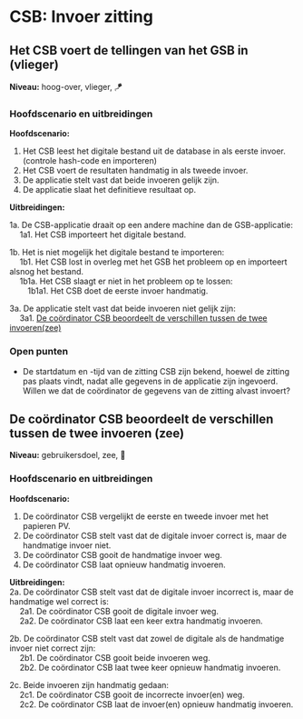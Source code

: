 # CSB: Invoer zitting

## Het CSB voert de tellingen van het GSB in (vlieger)

__Niveau:__ hoog-over, vlieger, 🪁

### Hoofdscenario en uitbreidingen

__Hoofdscenario:__  

1. Het CSB leest het digitale bestand uit de database in als eerste invoer. (controle hash-code en importeren)
2. Het CSB voert de resultaten handmatig in als tweede invoer.
3. De applicatie stelt vast dat beide invoeren gelijk zijn.
4. De applicatie slaat het definitieve resultaat op.

__Uitbreidingen:__

1a. De CSB-applicatie draait op een andere machine dan de GSB-applicatie:  
&emsp; 1a1. Het CSB importeert het digitale bestand.

1b. Het is niet mogelijk het digitale bestand te importeren:  
&emsp; 1b1. Het CSB lost in overleg met het GSB het probleem op en importeert alsnog het bestand.  
&emsp; 1b1a. Het CSB slaagt er niet in het probleem op te lossen:  
&emsp;&emsp; 1b1a1. Het CSB doet de eerste invoer handmatig.

3a. De applicatie stelt vast dat beide invoeren niet gelijk zijn:  
&emsp; 3a1. [De coördinator CSB beoordeelt de verschillen tussen de twee invoeren(zee)](#de-coördinator-csb-beoordeelt-de-verschillen-tussen-de-twee-invoeren-zee)

### Open punten
- De startdatum en -tijd van de zitting CSB zijn bekend, hoewel de zitting pas plaats vindt, nadat alle gegevens in de applicatie zijn ingevoerd. Willen we dat de coördinator de gegevens van de zitting alvast invoert?


## De coördinator CSB beoordeelt de verschillen tussen de twee invoeren (zee)

__Niveau:__ gebruikersdoel, zee, 🌊

### Hoofdscenario en uitbreidingen

__Hoofdscenario:__
1. De coördinator CSB vergelijkt de eerste en tweede invoer met het papieren PV.  
2. De coördinator CSB stelt vast dat de digitale invoer correct is, maar de handmatige invoer niet.
3. De coördinator CSB gooit de handmatige invoer weg.
4. De coördinator CSB laat opnieuw handmatig invoeren.

__Uitbreidingen:__  
2a. De coördinator CSB stelt vast dat de digitale invoer incorrect is, maar de handmatige wel correct is:  
&emsp; 2a1. De coördinator CSB gooit de digitale invoer weg.  
&emsp; 2a2. De coördinator CSB laat een keer extra handmatig invoeren.

2b. De coördinator CSB stelt vast dat zowel de digitale als de handmatige invoer niet correct zijn:  
&emsp; 2b1. De coördinator CSB gooit beide invoeren weg.  
&emsp; 2b2. De coördinator CSB laat twee keer opnieuw handmatig invoeren.

2c. Beide invoeren zijn handmatig gedaan:  
&emsp; 2c1. De coördinator CSB gooit de incorrecte invoer(en) weg.  
&emsp; 2c2. De coördinator CSB laat de invoer(en) opnieuw handmatig invoeren.
